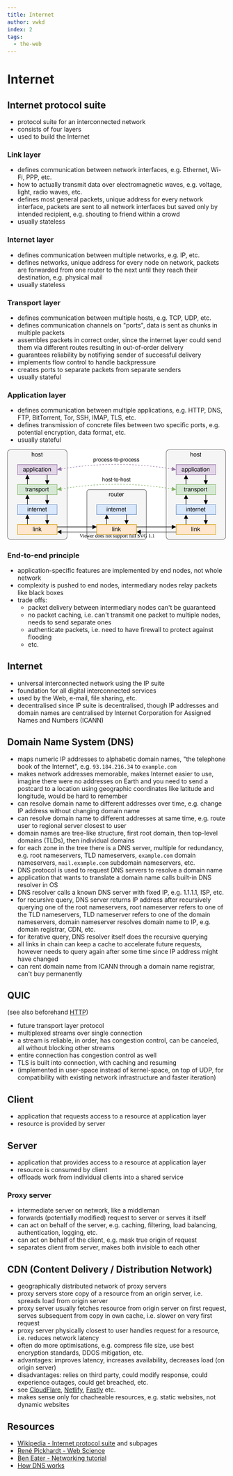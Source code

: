 ```yaml
---
title: Internet
author: vwkd
index: 2
tags:
  - the-web
---
```

# Internet



## Internet protocol suite

- protocol suite for an interconnected network
- consists of four layers
- used to build the Internet

### Link layer

- defines communication between network interfaces, e.g. Ethernet, Wi-Fi, PPP, etc.
- how to actually transmit data over electromagnetic waves, e.g. voltage, light, radio waves, etc.
- defines most general packets, unique address for every network interface, packets are sent to all network interfaces but saved only by intended recipient, e.g. shouting to friend within a crowd
- usually stateless

### Internet layer

- defines communication between multiple networks, e.g. IP, etc.
- defines networks, unique address for every node on network, packets are forwarded from one router to the next until they reach their destination, e.g. physical mail
- usually stateless

### Transport layer

- defines communication between multiple hosts, e.g. TCP, UDP, etc.
- defines communication channels on "ports", data is sent as chunks in multiple packets
- assembles packets in correct order, since the internet layer could send them via different routes resulting in out-of-order delivery
- guarantees reliability by notifiying sender of successful delivery
- implements flow control to handle backpressure
- creates ports to separate packets from separate senders
- usually stateful

### Application layer

- defines communication between multiple applications, e.g. HTTP, DNS, FTP, BitTorrent, Tor, SSH, IMAP, TLS, etc.
- defines transmission of concrete files between two specific ports, e.g. potential encryption, data format, etc.
- usually stateful

![The four layers of the Internet protocol suite](iplayers.svg)

### End-to-end principle

- application-specific features are implemented by end nodes, not whole network
- complexity is pushed to end nodes, intermediary nodes relay packets like black boxes
- trade offs:
  - packet delivery between intermediary nodes can't be guaranteed
  - no packet caching, i.e. can't transmit one packet to multiple nodes, needs to send separate ones
  - authenticate packets, i.e. need to have firewall to protect against flooding
  - etc.



## Internet

- universal interconnected network using the IP suite
- foundation for all digital interconnected services
- used by the Web, e-mail, file sharing, etc.  
- decentralised since IP suite is decentralised, though IP addresses and domain names are centralised by Internet Corporation for Assigned Names and Numbers (ICANN)



## Domain Name System (DNS)

- maps numeric IP addresses to alphabetic domain names, "the telephone book of the Internet", e.g. `93.184.216.34` to `example.com`
- makes network addresses memorable, makes Internet easier to use, imagine there were no addresses on Earth and you need to send a postcard to a location using geographic coordinates like latitude and longitude, would be hard to remember
- can resolve domain name to different addresses over time, e.g. change IP address without changing domain name
- can resolve domain name to different addresses at same time, e.g. route user to regional server closest to user
- domain names are tree-like structure, first root domain, then top-level domains (TLDs), then individual domains
- for each zone in the tree there is a DNS server, multiple for redundancy, e.g. root nameservers, TLD nameservers, `example.com` domain nameservers, `mail.example.com` subdomain nameservers, etc.
- DNS protocol is used to request DNS servers to resolve a domain name
- application that wants to translate a domain name calls built-in DNS resolver in OS
- DNS resolver calls a known DNS server with fixed IP, e.g. 1.1.1.1, ISP, etc.
- for recursive query, DNS server returns IP address after recursively querying one of the root nameservers, root nameserver refers to one of the TLD nameservers, TLD nameserver refers to one of the domain nameservers, domain nameserver resolves domain name to IP, e.g. domain registrar, CDN, etc.
- for iterative query, DNS resolver itself does the recursive querying
- all links in chain can keep a cache to accelerate future requests, however needs to query again after some time since IP address might have changed
- can rent domain name from ICANN through a domain name registrar, can't buy permanently



## QUIC

(see also beforehand [HTTP](#))

- future transport layer protocol
- multiplexed streams over single connection
- a stream is reliable, in order, has congestion control, can be canceled, all without blocking other streams
- entire connection has congestion control as well
- TLS is built into connection, with caching and resuming
- (implemented in user-space instead of kernel-space, on top of UDP, for compatibility with existing network infrastructure and faster iteration)



## Client

- application that requests access to a resource at application layer
- resource is provided by server



## Server

- application that provides access to a resource at application layer
- resource is consumed by client
- offloads work from individual clients into a shared service

### Proxy server

- intermediate server on network, like a middleman
- forwards (potentially modified) request to server or serves it itself
- can act on behalf of the server, e.g. caching, filtering, load balancing, authentication, logging, etc.
- can act on behalf of the client, e.g. mask true origin of request
- separates client from server, makes both invisible to each other

## CDN (Content Delivery / Distribution Network)

- geographically distributed network of proxy servers
- proxy servers store copy of a resource from an origin server, i.e. spreads load from origin server
- proxy server usually fetches resource from origin server on first request, serves subsequent from copy in own cache, i.e. slower on very first request
- proxy server physically closest to user handles request for a resource, i.e. reduces network latency
- often do more optimisations, e.g. compress file size, use best encryption standards, DDOS mitigation, etc.
- advantages: improves latency, increases availability, decreases load (on origin server)
- disadvantages: relies on third party, could modify response, could experience outages, could get breached, etc.
- see [CloudFlare](https://cloudflare.com/), [Netlify](https://www.netlify.com/), [Fastly](https://www.fastly.com/) etc.
- makes sense only for chacheable resources, e.g. static websites, not dynamic websites



## Resources

- [Wikipedia - Internet protocol suite](https://en.wikipedia.org/wiki/Internet_protocol_suite) and subpages
- [René Pickhardt - Web Science](https://en.wikiversity.org/wiki/Web_Science)
- [Ben Eater - Networking tutorial](https://www.youtube.com/playlist?list=PLowKtXNTBypH19whXTVoG3oKSuOcw_XeW)
- [How DNS works](https://howdns.works/)